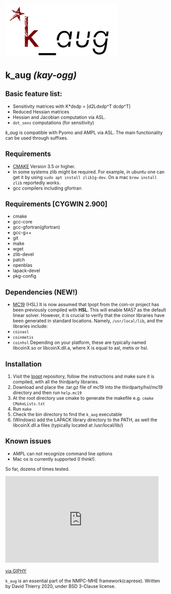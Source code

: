 <img src="/docs/kauglogo.png" alt="Drawing" width="350px"/>

# k\_aug *(kay-ogg)*

## Basic feature list:

 * Sensitivity matrices with K*dsdp = [d2Ldxdp^T dcdp^T]
 * Reduced Hessian  matrices
 * Hessian and Jacobian computation via ASL.
 * `dot_sens` computations (for sensitivity)
 
*k\_aug* is compatible with Pyomo and AMPL via ASL. The main functionality can be used through suffixes. 

## Requirements
 * [CMAKE](https://cmake.org/) Version 3.5 or higher.
 * In some systems zlib might be required. For example, in ubuntu one can get it by using `sudo apt install zlib1g-dev`. On a mac `brew install zlib` reportedly works.
 * gcc compilers including gfortran
 
## Requirements [CYGWIN 2.900]
 * cmake
 * gcc-core
 * gcc-gfortran(gfortran)
 * gcc-g++
 * git
 * make
 * wget
 * zlib-devel
 * patch
 * openblas
 * lapack-devel
 * pkg-config


## Dependencies (NEW!)
 * [MC19](http://www.hsl.rl.ac.uk/download/MC19/1.0.0/a/) (HSL)
It is now assumed that Ipopt from the coin-or project has been previously compiled with **HSL**.
This will enable MA57 as the default linear solver.
However, it is crucial to verify that the coinor libraries have been generated in standard locations.
Namely, `/usr/local/lib`, and the libraries include: 
 * `coinasl`
 * `coinmetis`
 * `coinhsl`
Depending on your platform, these are typically named libcoinX.so or libcoinX.dll.a, where X is equal to asl, metis or hsl.

## Installation
 1. Visit the [Ipopt](https://github.com/coin-or/Ipopt) repository, follow the instructions and make sure it is compiled, with all the thirdparty libraries.
 1. Download and place the .tar.gz file of mc19 into the thirdparty/hsl/mc19 directory and then run `help.mc19`
 3. At the root directory use cmake to generate the makefile e.g. `cmake CMakeLists.txt`
 4. Run `make`
 5. Check the bin directory to find the `k_aug` executable
 6. (Windows) add the LAPACK library directory to the PATH, as well the libcoinX.dll.a files (typically located at /usr/local/lib/)

## Known issues
 * AMPL can not recognize command line options
 * Mac os is currently supported (I think!).
 
So far, dozens of times tested.
<iframe src="https://giphy.com/embed/kSlJtVrqxDYKk" width="480" height="271" frameBorder="0" class="giphy-embed" allowFullScreen></iframe><p><a href="https://giphy.com/gifs/kSlJtVrqxDYKk">via GIPHY</a></p>

`k_aug` is an essential part of the NMPC-MHE framework(caprese). Written by David Thierry 2020, under BSD 3-Clause license.


